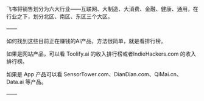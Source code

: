 飞书将销售划分为六大行业——互联网、大制造、大消费、金融、健康、通用，在行业之下，划分北区、南区、东区三个大区。

——

如何找到这些目前正在赚钱的AI产品，方法很简单，就是看排行榜。

如果是网站产品，可以看 Toolify.ai 的收入排行榜或者IndieHackers.com 的收入排行榜。

如果是 App 产品可以看 SensorTower.com、DianDian.com、QiMai.cn、Data.ai 等产品。

——

